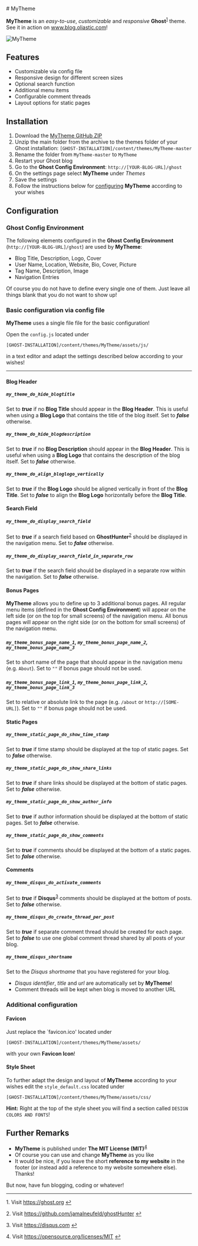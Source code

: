 ﻿﻿# MyTheme

**MyTheme** is an *easy-to-use*, *customizable* and *responsive* **Ghost**<sup id="t1">[1](#f1)</sup> theme. 
See it in action on www.blog.oliastic.com!

![MyTheme](http://www.blog.oliastic.com:8080/content/images/MyTheme_Demo.png)




## Features

* Customizable via config file
* Responsive design for different screen sizes
* Optional search function
* Additional menu items 
* Configurable comment threads
* Layout options for static pages



## Installation

1. Download the [MyTheme GitHub ZIP](https://github.com/oliastic/MyTheme/archive/master.zip) 
2. Unzip the main folder from the archive to the themes folder of your Ghost installation: `[GHOST-INSTALLATION]/content/themes/MyTheme-master`
3. Rename the folder from `MyTheme-master` to `MyTheme`
4. Restart your Ghost blog
5. Go to the **Ghost Config Environment**: `http://[YOUR-BLOG-URL]/ghost`
6. On the settings page select **MyTheme** under *Themes*
7. Save the settings
8. Follow the instructions below for [configuring](#Configuration) **MyTheme** according to your wishes



## Configuration

### Ghost Config Environment

The following elements configured in the **Ghost Config Environment** (`http://[YOUR-BLOG-URL]/ghost`) are used by **MyTheme**:

* Blog Title, Description, Logo, Cover
* User Name, Location, Website, Bio, Cover, Picture
* Tag Name, Description, Image
* Navigation Entries

Of course you do not have to define every single one of them. Just leave all things blank that you do not want to show up!





### Basic configuration via config file

**MyTheme** uses a single file file for the basic configuration! 

Open the `config.js` located under

`[GHOST-INSTALLATION]/content/themes/MyTheme/assets/js/`

in a text editor and adapt the settings described below according to your wishes!

---

#### Blog Header

##### `my_theme_do_hide_blogtitle`
Set to ***true*** if no **Blog Title** should appear in the **Blog Header**. This is useful when using a **Blog Logo** that contains the title of the blog itself. 
Set to ***false*** otherwise.



##### `my_theme_do_hide_blogdescription`
Set to ***true*** if no **Blog Description** should appear in the **Blog Header**. This is useful when using a **Blog Logo** that contains the description of the blog itself. 
Set to ***false*** otherwise.



##### `my_theme_do_align_bloglogo_vertically`
Set to ***true*** if the **Blog Logo** should be aligned vertically in front of the **Blog Title**. 
Set to ***false*** to align the **Blog Logo** horizontally before the **Blog Title**. 



#### Search Field

##### `my_theme_do_display_search_field`
Set to ***true*** if a search field based on **GhostHunter**<sup id="t2">[2](#f2)</sup> should be displayed in the navigation menu. 
Set to ***false*** otherwise.


##### `my_theme_do_display_search_field_in_separate_row`
Set to ***true*** if the search field should be displayed in a separate row within the navigation. 
Set to ***false*** otherwise. 



#### Bonus Pages

**MyTheme** allows you to define up to 3 additional bonus pages. 
All regular menu items (defined in the **Ghost Config Environment**)  will appear on the left side (or on the top for small screens) of the navigation menu.
All bonus pages will appear on the right side (or on the bottom for small screens) of the navigation menu. 

##### `my_theme_bonus_page_name_1`, `my_theme_bonus_page_name_2`, `my_theme_bonus_page_name_3`
Set to short name of the page that should appear in the navigation menu (e.g. `About`). 
Set to `""` if bonus page should not be used.

##### `my_theme_bonus_page_link_1`, `my_theme_bonus_page_link_2`, `my_theme_bonus_page_link_3`
Set to relative or absolute link to the page (e.g. `/about` or `http://[SOME-URL]`). 
Set to `""` if bonus page should not be used.



#### Static Pages

##### `my_theme_static_page_do_show_time_stamp`
Set to ***true*** if time stamp should be displayed at the top of static pages. 
Set to ***false*** otherwise.


##### `my_theme_static_page_do_show_share_links`
Set to ***true*** if share links should be displayed at the bottom of static pages. 
Set to ***false*** otherwise.


##### `my_theme_static_page_do_show_author_info`
Set to ***true*** if author information should be displayed at the bottom of static pages. 
Set to ***false*** otherwise.


##### `my_theme_static_page_do_show_comments`
Set to ***true*** if comments should be displayed at the bottom of a static pages. 
Set to ***false*** otherwise. 



#### Comments

##### `my_theme_disqus_do_activate_comments`
Set to ***true*** if **Disqus**<sup id="t3">[3](#f3)</sup> comments should be displayed at the bottom of posts. 
Set to ***false*** otherwise.



##### `my_theme_disqus_do_create_thread_per_post`
Set to ***true*** if separate comment thread should be created for each page. 
Set to ***false*** to use one global comment thread shared by all posts of your blog.


##### `my_theme_disqus_shortname`
Set to the *Disqus shortname* that you have registered for your blog.

* *Disqus identifier*, *title* and *url* are automatically set by **MyTheme**!
* Comment threads will be kept when blog is moved to another URL






### Additional configuration


#### Favicon

Just replace the `favicon.ico' located under

`[GHOST-INSTALLATION]/content/themes/MyTheme/assets/`

with your own **Favicon Icon**!




#### Style Sheet

To further adapt the design and layout of **MyTheme** according to your wishes edit the `style_default.css` located under  

`[GHOST-INSTALLATION]/content/themes/MyTheme/assets/css/`

**Hint:** Right at the top of the style sheet you will find a section called `DESIGN COLORS AND FONTS`! 



## Further Remarks

* **MyTheme** is published under **The MIT License (MIT)**<sup id="t4">[4](#f4)</sup>
* Of course you can use and change **MyTheme** as you like 
* It would be nice, if you leave the short **reference to my website** in the footer (or instead add a reference to my website somewhere else). Thanks!

But now, have fun blogging, coding or whatever!

---

<a id="f1">1.</a> Visit https://ghost.org [↩](#t1)

<a id="f2">2.</a> Visit https://github.com/jamalneufeld/ghostHunter [↩](#t2)

<a id="f3">3.</a> Visit https://disqus.com [↩](#t3)

<a id="f4">4.</a> Visit https://opensource.org/licenses/MIT [↩](#t4)


